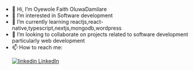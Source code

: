 - 👋 Hi, I’m Oyewole Faith OluwaDamilare 
- 👀 I’m interested in Software development
- 🌱 I’m currently learning reactjs,react-native,typescript,nextjs,mongodb,wordpress
- 💞️ I’m looking to collaborate on projects related to software development particularly web development
- 📫 How to reach me: <p>
  <a href="https://www.linkedin.com/in/oyewole-faith-oluwadamilare-1162a3228" rel="nofollow noreferrer">
    <img src="https://i.sstatic.net/gVE0j.png" alt="linkedin"> LinkedIn
  </a>
</p>

<!---
GeniusObi/GeniusObi is a ✨ special ✨ repository because its `README.md` (this file) appears on your GitHub profile.
You can click the Preview link to take a look at your changes.
--->
